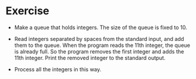 # Exercise

* Make a queue that holds integers. The size 
of the queue is fixed to 10. 

* Read integers separated by spaces from 
the standard input, and add them to the 
queue. When the program reads the 11th 
integer, the queue is already full. So the 
program removes the first integer and 
adds the 11th integer. Print the removed 
integer to the standard output.

* Process all the integers in this way.
